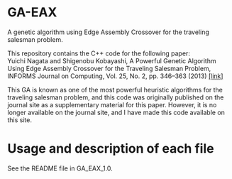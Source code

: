 # GA-EAX
A genetic algorithm using Edge Assembly Crossover for the traveling salesman problem.

This repository contains the C++ code for the following paper: <br>
Yuichi Nagata and Shigenobu Kobayashi, A Powerful Genetic Algorithm Using Edge Assembly Crossover for the Traveling Salesman Problem, INFORMS Journal on Computing, Vol. 25, No. 2, pp. 346–363 (2013) [[link]](https://pubsonline.informs.org/doi/abs/10.1287/ijoc.1120.0506)

This GA is known as one of the most powerful heuristic algorithms for the traveling salesman problem, and this code was originally published on the journal site as a supplementary material for this paper. However, it is no longer available on the journal site, and I have made this code available on this site.

# Usage and description of each file

See the README file in GA_EAX_1.0.
